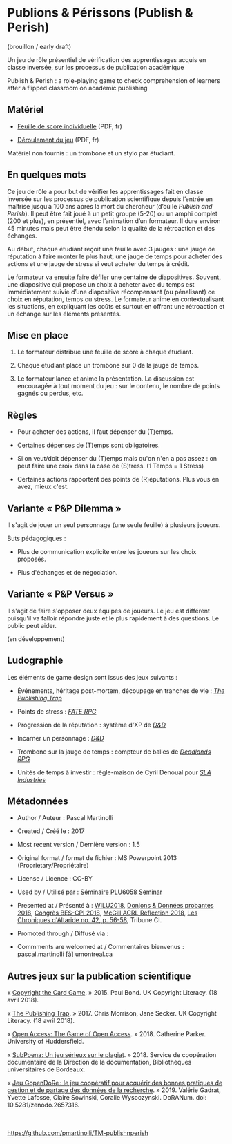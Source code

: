 # Publions &amp; Périssons (Publish &amp; Perish)

(brouillon / early draft)

Un jeu de rôle présentiel de vérification des apprentissages acquis en classe inversée, sur les processus de publication académique

Publish &amp; Perish : a role-playing game to check comprehension of learners after a flipped classroom on academic publishing

## Matériel

- [Feuille de score individuelle](https://github.com/pmartinolli/TM-publishnperish/blob/master/files/pnp-points-v1.2.fr.pdf) (PDF, fr)

- [Déroulement du jeu](https://github.com/pmartinolli/TM-publishnperish/blob/master/files/pnp-deroulement-v1.5.fr.pdf) (PDF, fr)

Matériel non fournis : un trombone et un stylo par étudiant.

## En quelques mots

Ce jeu de rôle a pour but de vérifier les apprentissages fait en classe inversée sur les processus de publication scientifique depuis l’entrée en maîtrise jusqu’à 100 ans après la mort du chercheur (d’où le *Publish and Perish*). Il peut être fait joué à un petit groupe (5-20) ou un amphi complet (200 et plus), en présentiel, avec l’animation d’un formateur. Il dure environ 45 minutes mais peut être étendu selon la qualité de la rétroaction et des échanges.

Au début, chaque étudiant reçoit une feuille avec 3 jauges : une jauge de réputation à faire monter le plus haut, une jauge de temps pour acheter des actions et une jauge de stress si veut acheter du temps à crédit.

Le formateur va ensuite faire défiler une centaine de diapositives. Souvent, une diapositive qui propose un choix à acheter avec du temps est immédiatement suivie d’une diapositive récompensant (ou pénalisant) ce choix en réputation, temps ou stress. Le formateur anime en contextualisant les situations, en expliquant les coûts et surtout en offrant une rétroaction et un échange sur les éléments présentés.


## Mise en place

1. Le formateur distribue une feuille de score à chaque étudiant. 

2. Chaque étudiant place un trombone sur 0 de la jauge de temps.

3. Le formateur lance et anime la présentation. La discussion est encouragée à tout moment du jeu : sur le contenu, le nombre de points gagnés ou perdus, etc.

## Règles

* Pour acheter des actions, il faut dépenser du (T)emps. 

* Certaines dépenses de (T)emps sont obligatoires.

* Si on veut/doit dépenser du (T)emps mais qu'on n'en a pas assez : on peut faire une croix dans la case de (S)tress. (1 Temps = 1 Stress)

* Certaines actions rapportent des points de (R)éputations. Plus vous en avez, mieux c'est.


## Variante « P&P Dilemma » 

Il s'agit de jouer un seul personnage (une seule feuille) à plusieurs joueurs.

Buts pédagogiques : 

* Plus de communication explicite entre les joueurs sur les choix proposés. 

* Plus d'échanges et de négociation.


## Variante « P&P Versus »

Il s'agit de faire s'opposer deux équipes de joueurs. Le jeu est différent puisqu'il va falloir répondre juste et le plus rapidement à des questions. Le public peut aider.

(en développement)


## Ludographie

Les éléments de game design sont issus des jeux suivants : 

* Événements, héritage post-mortem, découpage en tranches de vie : [*The Publishing Trap*](https://copyrightliteracy.org/resources/the-publishing-trap/ )

* Points de stress : [*FATE RPG*](https://fate-srd.com/)

* Progression de la réputation : système d'XP de [*D&D*](https://en.wikipedia.org/wiki/Dungeons_%26_Dragons)

* Incarner un personnage : [*D&D*](https://en.wikipedia.org/wiki/Dungeons_%26_Dragons)

* Trombone sur la jauge de temps : compteur de balles de [*Deadlands RPG*](https://en.wikipedia.org/wiki/Deadlands#Deadlands:_Reloaded)

* Unités de temps à investir : règle-maison de Cyril Denoual pour [*SLA Industries*](https://en.wikipedia.org/wiki/SLA_Industries)



## Métadonnées

* Author / Auteur : Pascal Martinolli

* Created / Créé le : 2017

* Most recent version / Dernière version : 1.5

* Original format / format de fichier : MS Powerpoint 2013 (Proprietary/Propriétaire)

* License / Licence : CC-BY

* Used by / Utilisé par  : [Séminaire PLU6058 Seminar](https://bib.umontreal.ca/multidisciplinaire/plu6058)

* Presented at / Présenté à : [WILU2018](http://hdl.handle.net/1866/20641), [Donjons & Données probantes 2018](http://hdl.handle.net/1866/21088), [Congrès BES-CPI 2018]( http://hdl.handle.net/1866/21087), [McGill ACRL Reflection 2018](https://zotrpg.blogspot.com/2018/11/trpg-elements-to-enhance-student.html), [Les Chroniques d'Altaride no. 42, p. 56-58](http://www.altaride.com/spip/spip.php?article1410), Tribune CI.

* Promoted through / Diffusé via : 

* Commments are welcomed at / Commentaires bienvenus : pascal.martinolli [à] umontreal.ca



## Autres jeux sur la publication scientifique

« [Copyright the Card Game](https://copyrightliteracy.org/resources/copyright-the-card-game/). » 2015. Paul Bond. UK Copyright Literacy.  (18 avril 2018).

« [The Publishing Trap](https://copyrightliteracy.org/resources/the-publishing-trap/). » 2017. Chris Morrison, Jane Secker. UK Copyright Literacy.  (18 avril 2018).

« [Open Access: The Game of Open Access](http://hud.libguides.com/openaccess/GameOfOpenAccess). » 2018. Catherine Parker. University of Huddersfield.

« [SubPoena: Un jeu sérieux sur le plagiat](http://doc-pedagogie.u-bordeaux.fr/). » 2018. Service de coopération documentaire de la Direction de la documentation, Bibliothèques universitaires de Bordeaux.

« [Jeu GopenDoRe : le jeu coopératif pour acquérir des bonnes pratiques de gestion et de partage des données de la recherche](https://zenodo.org/record/2657316). » 2019. Valérie Gadrat, Yvette Lafosse, Claire Sowinski, Coralie Wysoczynski. DoRANum. doi: 10.5281/zenodo.2657316.




\
\
https://github.com/pmartinolli/TM-publishnperish
